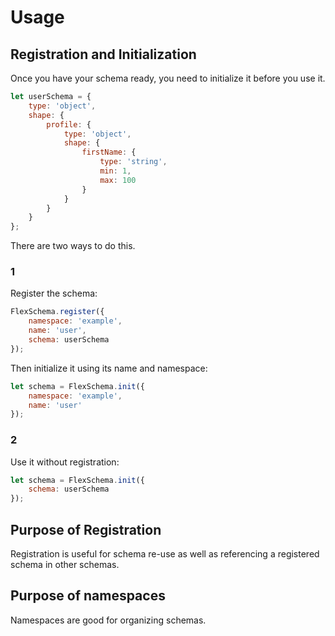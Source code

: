# Usage

## Registration and Initialization
Once you have your schema ready, you need to initialize it before you use it.

```js
let userSchema = {
	type: 'object',
	shape: {
		profile: {
			type: 'object',
			shape: {
				firstName: {
					type: 'string',
					min: 1,
					max: 100
				}
			}
		}
	}
};
```

There are two ways to do this.

### 1

Register the schema:

```js
FlexSchema.register({
	namespace: 'example',
	name: 'user',
	schema: userSchema
});
```
Then initialize it using its name and namespace:

```js
let schema = FlexSchema.init({
	namespace: 'example',
	name: 'user'
});
```

### 2

Use it without registration:

```js
let schema = FlexSchema.init({
	schema: userSchema
});
```

## Purpose of Registration

Registration is useful for schema re-use as well as referencing a registered schema in other schemas.

## Purpose of namespaces

Namespaces are good for organizing schemas.